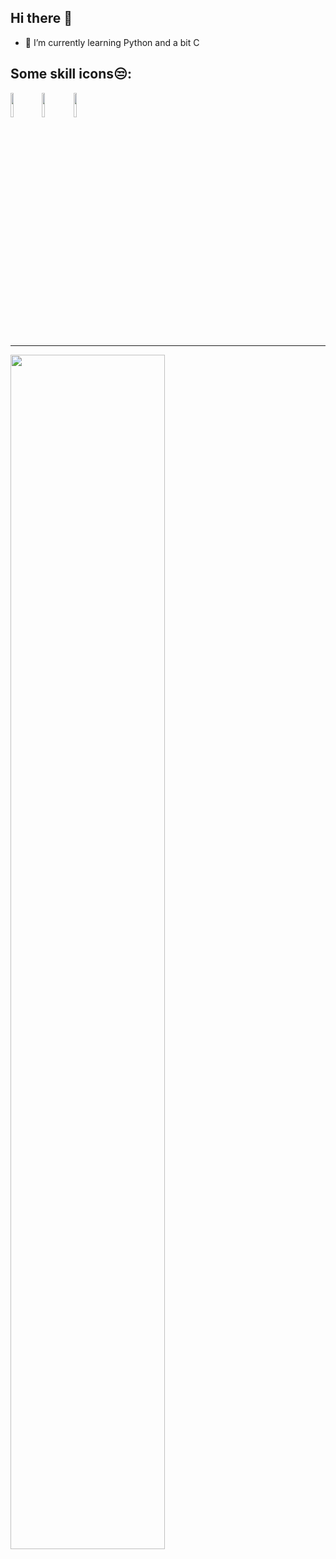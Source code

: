 ## Hi there 👋
- 🌱 I’m currently learning Python and a bit C
## Some skill icons😒:
<img src="https://storage.tally.so/551f6f1e-00a2-4a15-9c33-b40ca5c84113/Git-Logo-2Color.png" width="10%"><img src="https://storage.tally.so/3a4c5a2e-a412-41b4-bad5-61899c529461/4515839.png" width="10%"><img src="https://storage.tally.so/3f9bac6c-8fd5-40ae-a50b-096d362d2fe8/136443.png" width="10%">
***
<img src="https://avatars.githubusercontent.com/u/164739638?v=4" width="70%">
<!--
**Floppat/Floppat** is a ✨ _special_ ✨ repository because its `README.md` (this file) appears on your GitHub profile.

Here are some ideas to get you started:

- 🔭 I’m currently working on ...
- 🌱 I’m currently learning ...
- 👯 I’m looking to collaborate on ...
- 🤔 I’m looking for help with ...
- 💬 Ask me about ...
- 📫 How to reach me: ...
- 😄 Pronouns: ...
- ⚡ Fun fact: ...
-->
